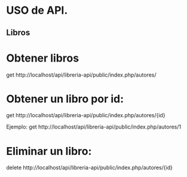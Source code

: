 # USO de API.

## Libros

# Obtener libros

get http://localhost/api/libreria-api/public/index.php/autores/

# Obtener un libro por id:

get http://localhost/api/libreria-api/public/index.php/autores/{id}

Ejemplo:
get http://localhost/api/libreria-api/public/index.php/autores/1


# Eliminar un libro:

delete  http://localhost/api/libreria-api/public/index.php/autores/{id}


